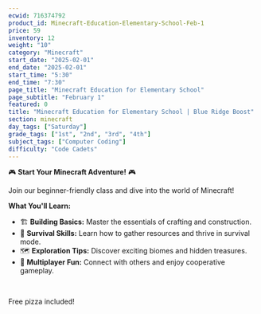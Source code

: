 ```yaml
---
ecwid: 716374792
product_id: Minecraft-Education-Elementary-School-Feb-1
price: 59
inventory: 12
weight: "10"
category: "Minecraft"
start_date: "2025-02-01"
end_date: "2025-02-01"
start_time: "5:30"
end_time: "7:30"
page_title: "Minecraft Education for Elementary School"
page_subtitle: "February 1"
featured: 0
title: "Minecraft Education for Elementary School | Blue Ridge Boost"
section: minecraft
day_tags: ["Saturday"]
grade_tags: ["1st", "2nd", "3rd", "4th"]
subject_tags: ["Computer Coding"]
difficulty: "Code Cadets"
---
```

<p>🎮 <strong>Start Your Minecraft Adventure!</strong> 🎮</p><p>Join our beginner-friendly class and dive into the world of Minecraft!</p><p><strong>What You'll Learn:</strong></p><ul> <li>🏗️ <strong>Building Basics:</strong> Master the essentials of crafting and construction.</li> <li>🌿 <strong>Survival Skills:</strong> Learn how to gather resources and thrive in survival mode.</li> <li>🗺️ <strong>Exploration Tips:</strong> Discover exciting biomes and hidden treasures.</li> <li>👥 <strong>Multiplayer Fun:</strong> Connect with others and enjoy cooperative gameplay.</li></ul><p><br></p><p>Free pizza included!</p>
